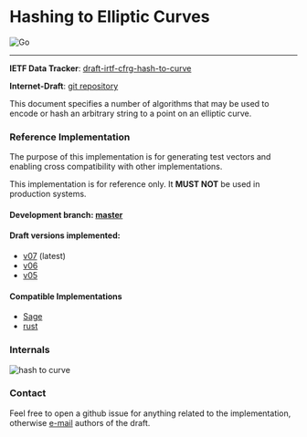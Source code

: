 # Hashing to Elliptic Curves

![Go](https://github.com/armfazh/h2c-go-ref/workflows/Go/badge.svg)

---

**IETF Data Tracker**: [draft-irtf-cfrg-hash-to-curve](https://datatracker.ietf.org/doc/draft-irtf-cfrg-hash-to-curve)

**Internet-Draft**: [git repository](https://github.com/cfrg/draft-irtf-cfrg-hash-to-curve)

This document specifies a number of algorithms that may be used to encode or hash an arbitrary string to a point on an elliptic curve.

### Reference Implementation

The purpose of this implementation is for generating test vectors and enabling cross compatibility with other implementations.

This implementation is for reference only. It **MUST NOT** be used in production systems.

#### Development branch: [master](https://github.com/armfazh/h2c-go-ref/tree/master)

#### Draft versions implemented:
 -   [v07](https://github.com/armfazh/h2c-go-ref/tree/v7.0.0) (latest)
 -   [v06](https://github.com/armfazh/h2c-go-ref/tree/v6.0.0)
 -   [v05](https://github.com/armfazh/h2c-go-ref/tree/v5.0.0)

#### Compatible Implementations
 -   [Sage](https://github.com/cfrg/draft-irtf-cfrg-hash-to-curve/tree/master/poc)
 -   [rust](https://github.com/armfazh/h2c-rust-ref)


### Internals

![hash to curve](https://github.com/cfrg/draft-irtf-cfrg-hash-to-curve/blob/master/drawings/diag.png)

### Contact

Feel free to open a github issue for anything related to the implementation, otherwise [e-mail](draft-irtf-cfrg-hash-to-curve@ietf.org) authors of the draft.
